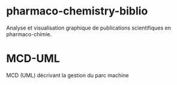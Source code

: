 # pharmaco-chemistry-biblio
Analyse et visualisation graphique de publications scientifiques en pharmaco-chimie.

# MCD-UML 
MCD (UML) décrivant la gestion du parc machine
